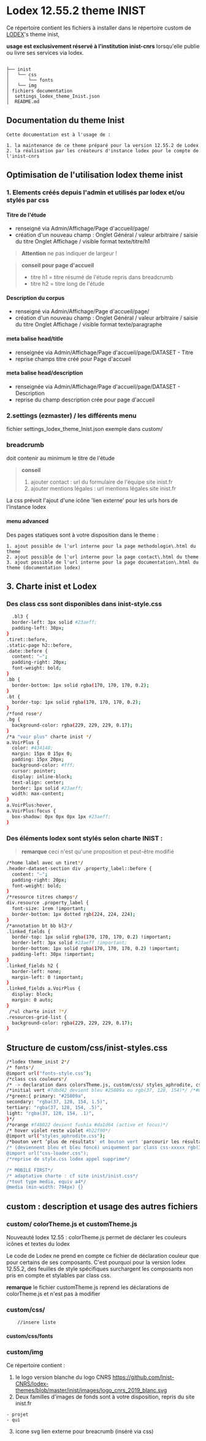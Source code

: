 # Lodex 12.55.2 theme INIST

  Ce répertoire contient les fichiers à installer dans le répertoire custom de [LODEX](https://github.com/Inist-CNRS/lodex)'s theme inist,
  
  **usage est exclusivement réservé à l'institution inist-cnrs** lorsqu'elle publie ou livre ses services via lodex.

```

├── inist
│   └── css
│       └── fonts
│   └── img
│ fichiers documentation
│  settings_lodex_theme_Inist.json
│  README.md

```

## Documentation du theme Inist

    Cette documentation est à l'usage de :

    1. la maintenance de ce theme préparé pour la version 12.55.2 de Lodex
    2. la réalisation par les créateurs d'instance lodex pour le compte de l'inist-cnrs

## Optimisation de l'utilisation lodex theme inist

### 1. Elements créés depuis l'admin et utilisés par lodex et/ou stylés par css 

#### Titre de l'étude

- renseigné via Admin/Affichage/Page d'accueil/page/
- création d'un nouveau champ :
  Onglet Général / valeur arbitraire / saisie du titre
  Onglet Affichage / visible format texte/titre/h1

> **Attention** ne pas indiquer de largeur !

> **conseil pour page d'accueil**
>
> - titre h1 = titre résumé de l'étude repris dans breadcrumb
> - titre h2 = titre long de l'étude

#### Description du corpus

- renseigné via Admin/Affichage/Page d'accueil/page/
- création d'un nouveau champ :
  Onglet Général / valeur arbitraire / saisie du titre
  Onglet Affichage / visible format texte/paragraphe

#### meta balise head/title

  - renseignée via Admin/Affichage/Page d'accueil/page/DATASET - Titre
  - reprise champs titre créé pour Page d'accueil

#### meta balise head/description

  - renseignée via Admin/Affichage/Page d'accueil/page/DATASET - Description
  - reprise du champ description crée pour page d'accueil

### 2.settings (ezmaster) / les différents menu

fichier settings_lodex_theme_Inist.json exemple dans custom/

### breadcrumb

  doit contenir au minimum le titre de l'étude

  > **conseil**
  >
  > 1. ajouter contact : url du formulaire de l'équipe site inist.fr
  > 2. ajouter mentions légales : url mentions légales site inist.fr

  La css prévoit l'ajout d'une icône 'lien externe' pour les urls hors de l'instance lodex

#### menu advanced
  
  Des pages statiques sont à votre disposition dans le theme :

    1. ajout possible de l'url interne pour la page methodologie\.html du theme
    2. ajout possible de l'url interne pour la page contact\.html du theme
    3. ajout possible de l'url interne pour la page documentation\.html du theme (documentation lodex)

## 3. Charte inist et Lodex

###  Des class css sont disponibles dans inist-style.css

```bash
  .bl3 {
  border-left: 3px solid #23aeff;
  padding-left: 30px;
}
.tiret::before,
.static-page h2::before,
.date::before {
  content: "—";
  padding-right: 20px;
  font-weight: bold;
}
.bb {
  border-bottom: 1px solid rgba(170, 170, 170, 0.2);
}
.bt {
  border-top: 1px solid rgba(170, 170, 170, 0.2);
}
/*fond rose*/
.bg {
  background-color: rgba(229, 229, 229, 0.17);
}
/*a "voir plus" charte inist */
a.VoirPlus {
  color: #434148;
  margin: 15px 0 15px 0;
  padding: 15px 20px;
  background-color: #fff;
  cursor: pointer;
  display: inline-block;
  text-align: center;
  border: 1px solid #23aeff;
  width: max-content;
}
a.VoirPlus:hover,
a.VoirPlus:focus {
  box-shadow: 0px 0px 0px 1px #23aeff;
}
```

###  Des éléments lodex sont stylés selon charte INIST :

  > **remarque** ceci n'est qu'une proposition et peut-être modifié

```bash
/*home label avec un tiret*/
.header-dataset-section div .property_label::before {
  content: "—";
  padding-right: 20px;
  font-weight: bold;
}
/*resource titres champs*/
div.resource .property_label {
  font-size: 1rem !important;
  border-bottom: 1px dotted rgb(224, 224, 224);
}
/*annotation bt bb bl3*/
.linked_fields {
  border-top: 1px solid rgba(170, 170, 170, 0.2) !important;
  border-left: 3px solid #23aeff !important;
  border-bottom: 1px solid rgba(170, 170, 170, 0.2) !important;
  padding-left: 30px !important;
}
.linked_fields h2 {
  border-left: none;
  margin-left: 0 !important;
}
.linked_fields a.VoirPlus {
  display: block;
  margin: 0 auto;
}
 /*ul charte inist ?*/
.resources-grid-list {
  background-color: rgba(229, 229, 229, 0.17);
}
```

## Structure de custom/css/inist-styles.css

```bash
/*lodex theme_inist 2*/
/* fonts*/
@import url("fonts-style.css");
/*class css couleurs*/
/* -> declaration dans colorsTheme.js, custom/css/ styles_aphrodite, css-loader.css*/
/*initial vert #7dbd42 devient bleu #25809a ou rgb(37, 128, 154)*/ /*#06bad6 ko contrast*/
/*green:{ primary: "#25809a",
secondary: "rgba(37, 128, 154, 1.5)",
tertiary: "rgba(37, 128, 154, .5)",
light: "rgba(37, 128, 154, .1)",
}*/
/*orange #f48022 devient fushia #da1d64 (active et focus)*/
/* hover violet reste violet #b22f90*/
@import url("styles_aphrodite.css");
/*bouton vert ‘plus de résultats' et bouton vert 'parcourir les résultats'*/
/* (deviennent bleu et bleu foncé) uniquement par class css-xxxxx rgb(31, 106, 129)*/
@import url("css-loader.css");
/*reprise de style.css lodex appel supprime*/

/* MOBILE FIRST*/
/* adaptative charte : cf site inist/inist.css*/
/*tout type media, equiv a4*/
@media (min-width: 794px) {}
```

## custom : description et usage des autres fichiers

### custom/ colorTheme.js et customTheme.js

  Nouveauté lodex 12.55 : colorTheme.js permet de déclarer les couleurs icônes et textes du lodex

  Le code de Lodex ne prend en compte ce fichier de déclaration couleur que pour certains de ses composants.
  C'est pourquoi pour la version lodex 12.55.2, des feuilles de style spécifiques surchargent les composants non pris en compte et stylables par class css.

  **remarque** le fichier customTheme.js reprend les déclarations de colorTheme.js et n'est pas à modifier

### custom/css/

        //insere liste

#### custom/css/fonts

### custom/img

  Ce répertoire contient :

  1. le logo version blanche du logo CNRS https://github.com/Inist-CNRS/lodex-themes/blob/master/inist/images/logo_cnrs_2019_blanc.svg
  2. Deux familles d'images de fonds sont à votre disposition, repris du site inist\.fr

    - projet
    - qui

  3. icone svg lien externe pour breacrumb (inséré via css)

